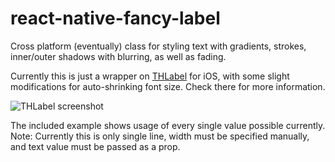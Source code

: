 # react-native-fancy-label
Cross platform (eventually) class for styling text with gradients, strokes, inner/outer shadows with blurring, as well as fading.

Currently this is just a wrapper on [THLabel](https://github.com/MuscleRumble/THLabel) for iOS, with some slight modifications for auto-shrinking font size.  Check there for more information.

![THLabel screenshot](https://raw.githubusercontent.com/MuscleRumble/THLabel/master/screenshot.png "THLabel screenshot")

The included example shows usage of every single value possible currently. 
Note: Currently this is only single line, width must be specified manually, and text value must be passed as a prop.
